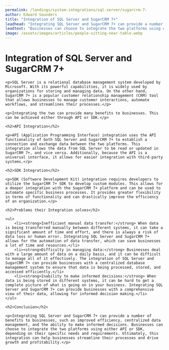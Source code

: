 ```yaml
---
permalink: /landings/system-integrations/sql-server/sugarcrm-7-
author: Edward Saunders
title: "Integration of SQL Server and SugarCRM 7+"
leadhead: "Integrating SQL Server and SugarCRM 7+ can provide a number of benefits to businesses, such as improved efficiency, centralized data management, and the ability to make informed decisions"
leadtext: "Businesses can choose to integrate the two platforms using either API or SDK, depending on their specific needs and requirements. Ultimately, this integration can help businesses streamline their processes and drive growth and profitability."
image: /assets/images/articles/people-sitting-near-table.webp
---
```

<div class="arttext">    <h1>Integration of SQL Server and SugarCRM 7+</h1>
    
    <p>SQL Server is a relational database management system developed by Microsoft. With its powerful capabilities, it is widely used by organizations for storing and managing data. On the other hand, SugarCRM 7+ is a popular customer relationship management (CRM) tool that allows businesses to manage customer interactions, automate workflows, and streamlines their processes.</p>

    <p>Integrating the two can provide many benefits to businesses. This can be achieved either through API or SDK.</p>

    <h2>API Integration</h2>
    
    <p>API (Application Programming Interface) integration uses the API functionality of both SQL Server and SugarCRM 7+ to establish a connection and exchange data between the two platforms. This integration allows the data from SQL Server to be read or updated in SugarCRM 7+, and vice versa. Additionally, because the API is a universal interface, it allows for easier integration with third-party systems.</p>

    <h2>SDK Integration</h2>
    
    <p>SDK (Software Development Kit) integration requires developers to utilize the SugarCRM 7+ SDK to develop custom modules. This allows for a deeper integration with the SugarCRM 7+ platform and can be used to automate specific business processes. It provides greater flexibility in terms of functionality and can drastically improve the efficiency of an organization.</p>

    <h2>Problems their Integration solves</h2>
    
    <ul>
        <li><strong>Inefficient manual data transfer:</strong> When data is being transferred manually between different systems, it can take a significant amount of time and effort, and there is always a risk of data loss or human error. Integrating SQL Server and SugarCRM 7+ allows for the automation of data transfer, which can save businesses a lot of time and resources.</li>
        <li><strong>Difficulty in managing data:</strong> Businesses deal with a large amount of data on a daily basis, and it can be difficult to manage all of it effectively. The integration of SQL Server and SugarCRM 7+ can provide businesses with a centralized database management system to ensure that data is being processed, stored, and accessed efficiently.</li>
        <li><strong>Inability to make informed decisions:</strong> When data is being stored in different systems, it can be hard to get a complete picture of what is going on in your business. Integrating SQL Server and SugarCRM 7+ can provide businesses with a comprehensive view of their data, allowing for informed decision making.</li>
    </ul>

    <h2>Conclusion</h2>
    
    <p>Integrating SQL Server and SugarCRM 7+ can provide a number of benefits to businesses, such as improved efficiency, centralized data management, and the ability to make informed decisions. Businesses can choose to integrate the two platforms using either API or SDK, depending on their specific needs and requirements. Ultimately, this integration can help businesses streamline their processes and drive growth and profitability.</p>

</div>